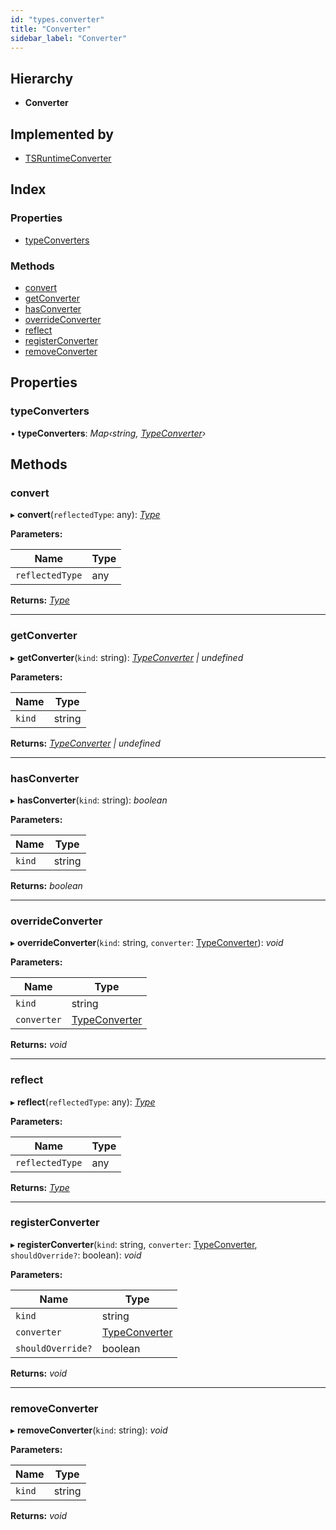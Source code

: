 ```yaml
---
id: "types.converter"
title: "Converter"
sidebar_label: "Converter"
---
```


## Hierarchy

* **Converter**

## Implemented by

* [TSRuntimeConverter](../classes/tsruntimeconverter.md)

## Index

### Properties

* [typeConverters](types.converter.md#typeconverters)

### Methods

* [convert](types.converter.md#convert)
* [getConverter](types.converter.md#getconverter)
* [hasConverter](types.converter.md#hasconverter)
* [overrideConverter](types.converter.md#overrideconverter)
* [reflect](types.converter.md#reflect)
* [registerConverter](types.converter.md#registerconverter)
* [removeConverter](types.converter.md#removeconverter)

## Properties

###  typeConverters

• **typeConverters**: *Map‹string, [TypeConverter](types.typeconverter.md)›*

## Methods

###  convert

▸ **convert**(`reflectedType`: any): *[Type](../modules/types.md#type)*

**Parameters:**

Name | Type |
------ | ------ |
`reflectedType` | any |

**Returns:** *[Type](../modules/types.md#type)*

___

###  getConverter

▸ **getConverter**(`kind`: string): *[TypeConverter](types.typeconverter.md) | undefined*

**Parameters:**

Name | Type |
------ | ------ |
`kind` | string |

**Returns:** *[TypeConverter](types.typeconverter.md) | undefined*

___

###  hasConverter

▸ **hasConverter**(`kind`: string): *boolean*

**Parameters:**

Name | Type |
------ | ------ |
`kind` | string |

**Returns:** *boolean*

___

###  overrideConverter

▸ **overrideConverter**(`kind`: string, `converter`: [TypeConverter](types.typeconverter.md)): *void*

**Parameters:**

Name | Type |
------ | ------ |
`kind` | string |
`converter` | [TypeConverter](types.typeconverter.md) |

**Returns:** *void*

___

###  reflect

▸ **reflect**(`reflectedType`: any): *[Type](../modules/types.md#type)*

**Parameters:**

Name | Type |
------ | ------ |
`reflectedType` | any |

**Returns:** *[Type](../modules/types.md#type)*

___

###  registerConverter

▸ **registerConverter**(`kind`: string, `converter`: [TypeConverter](types.typeconverter.md), `shouldOverride?`: boolean): *void*

**Parameters:**

Name | Type |
------ | ------ |
`kind` | string |
`converter` | [TypeConverter](types.typeconverter.md) |
`shouldOverride?` | boolean |

**Returns:** *void*

___

###  removeConverter

▸ **removeConverter**(`kind`: string): *void*

**Parameters:**

Name | Type |
------ | ------ |
`kind` | string |

**Returns:** *void*
